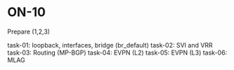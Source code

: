 # ON-10

Prepare (1,2,3)

task-01:  loopback, interfaces, bridge (br_default)
task-02:  SVI and VRR
task-03:  Routing (MP-BGP)
task-04:  EVPN (L2)
task-05:  EVPN (L3)
task-06:  MLAG

